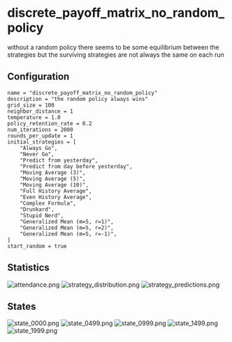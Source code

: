 # discrete_payoff_matrix_no_random_policy

without a random policy there seems to be some equilibrium between the strategies but the surviving strategies are not always the same on each run

## Configuration

```
name = "discrete_payoff_matrix_no_random_policy"
description = "the random policy always wins"
grid_size = 100
neighbor_distance = 1
temperature = 1.0
policy_retention_rate = 0.2
num_iterations = 2000
rounds_per_update = 1
initial_strategies = [
    "Always Go",
    "Never Go",
    "Predict from yesterday",
    "Predict from day before yesterday",
    "Moving Average (3)",
    "Moving Average (5)",
    "Moving Average (10)",
    "Full History Average",
    "Even History Average",
    "Complex Formula",
    "Drunkard",
    "Stupid Nerd",
    "Generalized Mean (m=5, r=1)",
    "Generalized Mean (m=5, r=2)",
    "Generalized Mean (m=5, r=-1)",
]
start_random = true

```

## Statistics

![attendance.png](readme_pictures/attendance.png)
![strategy_distribution.png](readme_pictures/strategy_distribution.png)
![strategy_predictions.png](readme_pictures/strategy_predictions.png)

## States

![state_0000.png](readme_pictures/state_0000.png)
![state_0499.png](readme_pictures/state_0499.png)
![state_0999.png](readme_pictures/state_0999.png)
![state_1499.png](readme_pictures/state_1499.png)
![state_1999.png](readme_pictures/state_1999.png)

